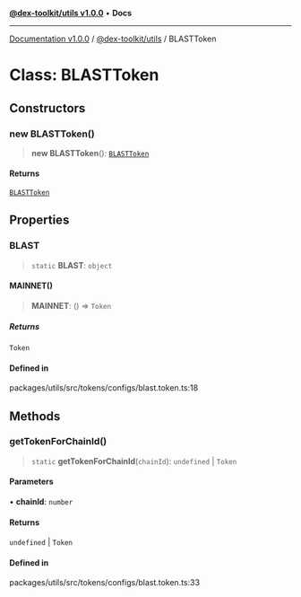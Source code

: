 [**@dex-toolkit/utils v1.0.0**](../README.md) • **Docs**

***

[Documentation v1.0.0](../../../packages.md) / [@dex-toolkit/utils](../README.md) / BLASTToken

# Class: BLASTToken

## Constructors

### new BLASTToken()

> **new BLASTToken**(): [`BLASTToken`](BLASTToken.md)

#### Returns

[`BLASTToken`](BLASTToken.md)

## Properties

### BLAST

> `static` **BLAST**: `object`

#### MAINNET()

> **MAINNET**: () => `Token`

##### Returns

`Token`

#### Defined in

packages/utils/src/tokens/configs/blast.token.ts:18

## Methods

### getTokenForChainId()

> `static` **getTokenForChainId**(`chainId`): `undefined` \| `Token`

#### Parameters

• **chainId**: `number`

#### Returns

`undefined` \| `Token`

#### Defined in

packages/utils/src/tokens/configs/blast.token.ts:33
